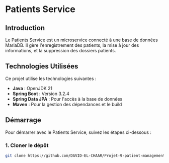 # Patients Service

## Introduction

Le Patients Service est un microservice connecté à une base de données MariaDB. Il gère l'enregistrement des patients, la mise à jour des informations, et la suppression des dossiers patients.

## Technologies Utilisées

Ce projet utilise les technologies suivantes :

- **Java** : OpenJDK 21
- **Spring Boot** : Version 3.2.4
- **Spring Data JPA** : Pour l'accès à la base de données
- **Maven** : Pour la gestion des dépendances et le build

## Démarrage

Pour démarrer avec le Patients Service, suivez les étapes ci-dessous :

### 1. Cloner le dépôt

```bash
git clone https://github.com/DAVID-EL-CHAAR/Projet-9-patient-management-microservic-e.git
